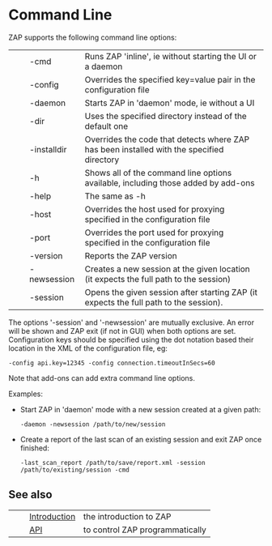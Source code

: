 # Command Line #

ZAP supports the following command line options:

<table> 
 <tbody>
  <tr>
   <td>&nbsp;&nbsp;&nbsp;&nbsp;</td>
   <td>-cmd</td>
   <td>Runs ZAP 'inline', ie without starting the UI or a daemon</td>
  </tr> 
  <tr>
   <td>&nbsp;&nbsp;&nbsp;&nbsp;</td>
   <td>-config</td>
   <td>Overrides the specified key=value pair in the configuration file</td>
  </tr> 
  <tr>
   <td>&nbsp;&nbsp;&nbsp;&nbsp;</td>
   <td>-daemon</td>
   <td>Starts ZAP in 'daemon' mode, ie without a UI</td>
  </tr> 
  <tr>
   <td>&nbsp;&nbsp;&nbsp;&nbsp;</td>
   <td>-dir</td>
   <td>Uses the specified directory instead of the default one</td>
  </tr> 
  <tr>
   <td>&nbsp;&nbsp;&nbsp;&nbsp;</td>
   <td>-installdir</td>
   <td>Overrides the code that detects where ZAP has been installed with the specified directory</td>
  </tr> 
  <tr>
   <td>&nbsp;&nbsp;&nbsp;&nbsp;</td>
   <td>-h</td>
   <td>Shows all of the command line options available, including those added by add-ons</td>
  </tr> 
  <tr>
   <td>&nbsp;&nbsp;&nbsp;&nbsp;</td>
   <td>-help</td>
   <td>The same as -h </td>
  </tr> 
  <tr>
   <td>&nbsp;&nbsp;&nbsp;&nbsp;</td>
   <td>-host</td>
   <td>Overrides the host used for proxying specified in the configuration file</td>
  </tr> 
  <tr>
   <td>&nbsp;&nbsp;&nbsp;&nbsp;</td>
   <td>-port</td>
   <td>Overrides the port used for proxying specified in the configuration file</td>
  </tr> 
  <tr>
   <td>&nbsp;&nbsp;&nbsp;&nbsp;</td>
   <td>-version</td>
   <td>Reports the ZAP version</td>
  </tr> 
  <tr>
   <td>&nbsp;&nbsp;&nbsp;&nbsp;</td>
   <td>-newsession</td>
   <td>Creates a new session at the given location (it expects the full path to the session)</td>
  </tr> 
  <tr>
   <td>&nbsp;&nbsp;&nbsp;&nbsp;</td>
   <td>-session</td>
   <td>Opens the given session after starting ZAP (it expects the full path to the session).</td>
  </tr> 
 </tbody>
</table>


The options '-session' and '-newsession' are mutually exclusive. An error will be shown and ZAP exit (if not in GUI) when both options are set.
Configuration keys should be specified using the dot notation based their location in the XML of the configuration file, eg:


``````````
-config api.key=12345 -config connection.timeoutInSecs=60
``````````

Note that add-ons can add extra command line options.

Examples:

 *  Start ZAP in 'daemon' mode with a new session created at a given path:
    
    ``````````
    -daemon -newsession /path/to/new/session
    ``````````
 *  Create a report of the last scan of an existing session and exit ZAP once finished:
    
    ``````````
    -last_scan_report /path/to/save/report.xml -session /path/to/existing/session -cmd
    ``````````

## See also ##

<table> 
 <tbody>
  <tr>
   <td>&nbsp;&nbsp;&nbsp;&nbsp;</td>
   <td> <a href="HelpIntro" rel="nofollow">Introduction</a></td>
   <td>the introduction to ZAP</td>
  </tr> 
  <tr>
   <td>&nbsp;&nbsp;&nbsp;&nbsp;</td>
   <td> <a href="HelpStartConceptsApi" rel="nofollow">API</a></td>
   <td>to control ZAP programmatically</td>
  </tr> 
 </tbody>
</table>